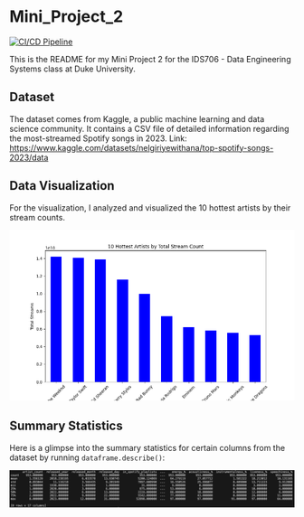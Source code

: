 # Mini_Project_2
[![CI/CD Pipeline](https://github.com/nogibjj/Peter_Min_Data_Engineering_Project2/actions/workflows/cicd.yml/badge.svg?branch=main)](https://github.com/nogibjj/Peter_Min_Data_Engineering_Project2/actions/workflows/cicd.yml)

This is the README for my Mini Project 2 for the IDS706 - Data Engineering Systems class at Duke University.

## Dataset
The dataset comes from Kaggle, a public machine learning and data science community. It contains a CSV file of detailed information regarding the most-streamed Spotify songs in 2023. Link: https://www.kaggle.com/datasets/nelgiriyewithana/top-spotify-songs-2023/data

## Data Visualization
For the visualization, I analyzed and visualized the 10 hottest artists by their stream counts.

![alt text](top_10_artist_by_stream_count.png)

## Summary Statistics
Here is a glimpse into the summary statistics for certain columns from the dataset by running `dataframe.describe()`:

![alt text](summary_statistics.png)